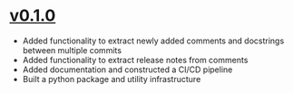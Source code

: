 # [v0.1.0](https://github.com/Saransh-cpp/releaseup/tree/v0.1.0)

- Added functionality to extract newly added comments and docstrings between
  multiple commits
- Added functionality to extract release notes from comments
- Added documentation and constructed a CI/CD pipeline
- Built a python package and utility infrastructure
